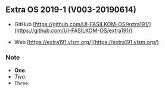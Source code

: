 ## Extra OS 2019-1 (V003-20190614)

- GitHub [https://github.com/UI-FASILKOM-OS/extra191/](https://github.com/UI-FASILKOM-OS/extra191/)

- Web [https://extra191.vlsm.org/](https://extra191.vlsm.org/)


### Note

- **One**.
- _Two_.
- `Three`.
